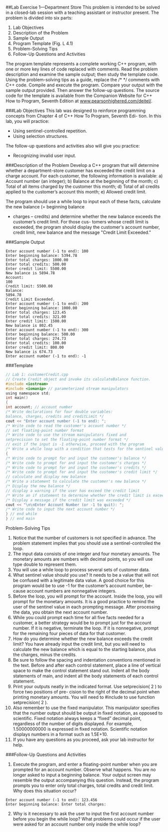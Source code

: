 ##Lab Exercise 1—Department Store
This problem is intended to be solved in a closed-lab session with a teaching assistant or instructor present. The
problem is divided into six parts:

1. Lab Objectives
2. Description of the Problem
3. Sample Output
4. Program Template (Fig. L 4.1)
5. Problem-Solving Tips
6. Follow-Up Questions and Activities

The program template represents a complete working C++ program, with one or more key lines of code replaced
with comments. Read the problem description and examine the sample output; then study the template code.
Using the problem-solving tips as a guide, replace the /* */ comments with C++ code. Compile and execute the
program. Compare your output with the sample output provided. Then answer the follow-up questions. The
source code for the template is available from the Companion Website for C++ How to Program, Seventh Edition
at www.pearsonhighered.com/deitel/.

###Lab Objectives
This lab was designed to reinforce programming concepts from Chapter 4 of C++ How To Program, Seventh Edi-
tion. In this lab, you will practice:

* Using sentinel-controlled repetition.
* Using selection structures.

The follow-up questions and activities also will give you practice:
* Recognizing invalid user input.

###Description of the Problem
Develop a C++ program that will determine whether a department-store customer has exceeded the credit limit
on a charge account. For each customer, the following information is available:
a) Account number (an integer);
b) Balance at the beginning of the month;
c) Total of all items charged by the customer this month;
d) Total of all credits applied to the customer’s account this month;
e) Allowed credit limit.

The program should use a while loop to input each of these facts, calculate the new balance (= beginning balance
+ charges – credits) and determine whether the new balance exceeds the customer’s credit limit. For those cus-
tomers whose credit limit is exceeded, the program should display the customer's account number, credit limit,
new balance and the message "Credit Limit Exceeded."

###Sample Output
```
Enter account number (-1 to end): 100
Enter beginning balance: 5394.78
Enter total charges: 1000.00
Enter total credits: 500.00
Enter credit limit: 5500.00
New balance is 5894.78
Account:
100
Credit limit: 5500.00
Balance:
5894.78
Credit Limit Exceeded.
Enter account number (-1 to end): 200
Enter beginning balance: 1000.00
Enter total charges: 123.45
Enter total credits: 321.00
Enter credit limit: 1500.00
New balance is 802.45
Enter account number (-1 to end): 300
Enter beginning balance: 500.00
Enter total charges: 274.73
Enter total credits: 100.00
Enter credit limit: 800.00
New balance is 674.73
Enter account number (-1 to end): -1
```

###Template
```C
// Lab 1: customerCredit.cpp
// Create Credit object and invoke its calculateBalance function.
#include <iostream>
#include <iomanip> // parameterized stream manipulators
using namespace std;
int main()
{
int account; // account number
/* Write declarations for four double variables:
balance, charges, credits and creditLimit */
cout << "Enter account number (-1 to end): ";
/* Write code to read the customer's account number */
// set floating-point number format
/* Write code to use the stream manipulators fixed and
setprecision to set the floating-point number format */
// exit if the input is -1 otherwise, proceed with the program
/* Write a while loop with a condition that tests for the sentinel value */
{
/* Write code to prompt for and input the customer's balance */
/* Write code to prompt for and input the customer's charges */
/* Write code to prompt for and input the customer's credits */
/* Write code to prompt for and input the customer's credit limit */
// calculate and display new balance
/* Write a statement to calculate the customer's new balance */
/* Display the new balance */
// display a warning if the user has exceed the credit limit
/* Write an if statement to determine whether the credit limit is exceeded */
/* Display a message if the credit limit was exceeded */
cout << "\n\nEnter Account Number (or -1 to quit): ";
/* Write code to input the next account number */
} // end while
} // end main
```

Problem-Solving Tips
1. Notice that the number of customers is not specified in advance. The problem statement implies that
you should use a sentinel-controlled the loop.
2. The input data consists of one integer and four monetary amounts. The monetary amounts are numbers
with decimal points, so you will use type double to represent them.
3. You will use a while loop to process several sets of customer data.
4. What sentinel value should you use? It needs to be a value that will not be confused with a legitimate
data value. A good choice for this program would be to use -1 for the customer’s account number, be-
cause account numbers are nonnegative integers.
5. Before the loop, you will prompt for the account. Inside the loop, you will prompt for the monetary
amounts. It is a good practice to remind the user of the sentinel value in each prompting message. After
processing the data, you obtain the next account number.
6. While you could prompt each time for all five facts needed for a customer, a better strategy would be to
prompt just for the account number. If it is negative, terminate the loop. If it is nonnegative, prompt
for the remaining four pieces of data for that customer.
7. How do you determine whether the new balance exceeds the credit limit? You have already input the
credit limit, but you will need to calculate the new balance which is equal to the starting balance, plus
the charges, minus the credits.
8. Be sure to follow the spacing and indentation conventions mentioned in the text. Before and after each
control statement, place a line of vertical space to make the control statement stand out. Indent all the
body statements of main, and indent all the body statements of each control statement.
9. Print your outputs neatly in the indicated format. Use setprecision( 2 ) to force two positions of pre-
cision to the right of the decimal point when printing monetary amounts. You will need to
#include <iomanip> to use function setprecision( 2 ).
10. Also remember to use the fixed manipulator. This manipulator specifies that the number output
should be output in fixed notation, as opposed to scientific. Fixed notation always keeps a “fixed” decimal point, regardless of the number of digits displayed. For example,
1.50000000000 is expressed in fixed notation. Scientific notation displays numbers in a format such as
1.5E+10.
11. If you have any questions as you proceed, ask your lab instructor for help.

###Follow-Up Questions and Activities
1. Execute the program, and enter a floating-point number when you are prompted for an account number.
Observe what happens. You are no longer asked to input a beginning balance. Your output screen may
resemble the output accompanying this question. Instead, the program prompts you to enter only total
charges, total credits and credit limit. Why does this situation occur?

```
Enter account number (-1 to end): 123.456
Enter beginning balance: Enter total charges:
```

2. Why is it necessary to ask the user to input the first account number before you begin the while loop? What
problems could occur if the user were asked for an account number only inside the while loop?

